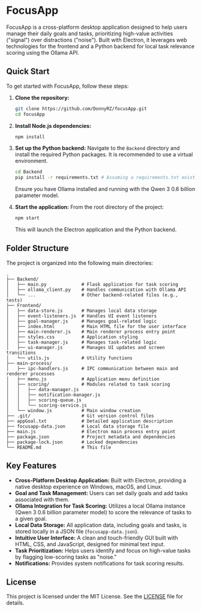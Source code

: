 # FocusApp

FocusApp is a cross-platform desktop application designed to help users manage their daily goals and tasks, prioritizing high-value activities ("signal") over distractions ("noise"). Built with Electron, it leverages web technologies for the frontend and a Python backend for local task relevance scoring using the Ollama API.

## Quick Start

To get started with FocusApp, follow these steps:

1.  **Clone the repository:**
    ```bash
    git clone https://github.com/DonnyRZ/focusApp.git
    cd focusApp
    ```

2.  **Install Node.js dependencies:**
    ```bash
    npm install
    ```

3.  **Set up the Python backend:**
    Navigate to the `Backend` directory and install the required Python packages. It is recommended to use a virtual environment.
    ```bash
    cd Backend
    pip install -r requirements.txt # Assuming a requirements.txt exists or create one with flask and requests
    ```
    Ensure you have Ollama installed and running with the Qwen 3 0.6 billion parameter model.

4.  **Start the application:**
    From the root directory of the project:
    ```bash
    npm start
    ```
    This will launch the Electron application and the Python backend.

## Folder Structure

The project is organized into the following main directories:

```
.
├── Backend/
│   ├── main.py             # Flask application for task scoring
│   ├── ollama_client.py    # Handles communication with Ollama API
│   └── ...                 # Other backend-related files (e.g., tests)
├── Frontend/
│   ├── data-store.js       # Manages local data storage
│   ├── event-listeners.js  # Handles UI event listeners
│   ├── goal-manager.js     # Manages goal-related logic
│   ├── index.html          # Main HTML file for the user interface
│   ├── main-renderer.js    # Main renderer process entry point
│   ├── styles.css          # Application styling
│   ├── task-manager.js     # Manages task-related logic
│   ├── ui-manager.js       # Manages UI updates and screen transitions
│   └── utils.js            # Utility functions
├── main-process/
│   ├── ipc-handlers.js     # IPC communication between main and renderer processes
│   ├── menu.js             # Application menu definition
│   ├── scoring/            # Modules related to task scoring
│   │   ├── data-manager.js
│   │   ├── notification-manager.js
│   │   ├── scoring-queue.js
│   │   └── scoring-service.js
│   └── window.js           # Main window creation
├── .git/                   # Git version control files
├── appGoal.txt             # Detailed application description
├── focusapp-data.json      # Local data storage file
├── main.js                 # Electron main process entry point
├── package.json            # Project metadata and dependencies
├── package-lock.json       # Locked dependencies
└── README.md               # This file
```

## Key Features

*   **Cross-Platform Desktop Application:** Built with Electron, providing a native desktop experience on Windows, macOS, and Linux.
*   **Goal and Task Management:** Users can set daily goals and add tasks associated with them.
*   **Ollama Integration for Task Scoring:** Utilizes a local Ollama instance (Qwen 3 0.6 billion parameter model) to score the relevance of tasks to a given goal.
*   **Local Data Storage:** All application data, including goals and tasks, is stored locally in a JSON file (`focusapp-data.json`).
*   **Intuitive User Interface:** A clean and touch-friendly GUI built with HTML, CSS, and JavaScript, designed for minimal text input.
*   **Task Prioritization:** Helps users identify and focus on high-value tasks by flagging low-scoring tasks as "noise."
*   **Notifications:** Provides system notifications for task scoring results.

## License

This project is licensed under the MIT License. See the [LICENSE](LICENSE) file for details.

